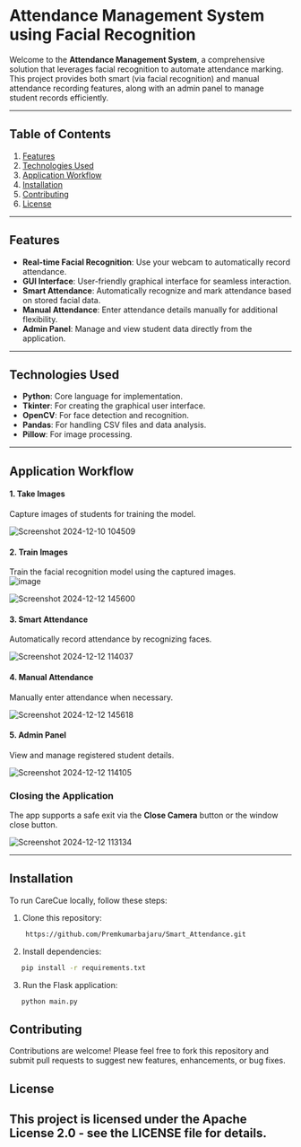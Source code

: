 
# Attendance Management System using Facial Recognition

Welcome to the **Attendance Management System**, a comprehensive solution that leverages facial recognition to automate attendance marking. This project provides both smart (via facial recognition) and manual attendance recording features, along with an admin panel to manage student records efficiently.

---

## Table of Contents
1. [Features](#features)  
2. [Technologies Used](#technologies-used)
3. [Application Workflow](#application-workflow) 
4. [Installation](#installation)  
5. [Contributing](#Contributing)  
6. [License](#license)  

---

## Features
- **Real-time Facial Recognition**: Use your webcam to automatically record attendance.  
- **GUI Interface**: User-friendly graphical interface for seamless interaction.  
- **Smart Attendance**: Automatically recognize and mark attendance based on stored facial data.  
- **Manual Attendance**: Enter attendance details manually for additional flexibility.  
- **Admin Panel**: Manage and view student data directly from the application.  

---

## Technologies Used
- **Python**: Core language for implementation.  
- **Tkinter**: For creating the graphical user interface.  
- **OpenCV**: For face detection and recognition.  
- **Pandas**: For handling CSV files and data analysis.  
- **Pillow**: For image processing.  

---
## Application Workflow

#### 1. Take Images  
Capture images of students for training the model.  


![Screenshot 2024-12-10 104509](https://github.com/user-attachments/assets/2dda9520-1d99-4fa8-9df2-21984e2978a5)

#### 2. Train Images  
Train the facial recognition model using the captured images.  
![image](https://github.com/user-attachments/assets/57e0e96a-0664-47be-9f69-2f3acf9c5728)


![Screenshot 2024-12-12 145600](https://github.com/user-attachments/assets/385a4e3d-a736-4050-9271-8e484de5ae8f)

#### 3. Smart Attendance  
Automatically record attendance by recognizing faces. 


![Screenshot 2024-12-12 114037](https://github.com/user-attachments/assets/2ad801e2-f75e-4a24-a6c0-d6254681544f)

#### 4. Manual Attendance  
Manually enter attendance when necessary.  


![Screenshot 2024-12-12 145618](https://github.com/user-attachments/assets/a29c0b6d-3f71-4b44-8737-730cc988cdf9)

#### 5. Admin Panel  
View and manage registered student details.


![Screenshot 2024-12-12 114105](https://github.com/user-attachments/assets/e6f5b4f9-2632-4c7f-bf50-1a962ad95aae)

### Closing the Application
The app supports a safe exit via the **Close Camera** button or the window close button.


![Screenshot 2024-12-12 113134](https://github.com/user-attachments/assets/e997b5b6-fba5-4560-993d-c041d4c9636f)

---


## Installation

To run CareCue locally, follow these steps:

1. Clone this repository:
```bash
    https://github.com/Premkumarbajaru/Smart_Attendance.git
```
2. Install dependencies:
```bash
   pip install -r requirements.txt
```
3. Run the Flask application:
```bash
   python main.py
```

## Contributing

Contributions are welcome! Please feel free to fork this repository and submit pull requests to suggest new features, enhancements, or bug fixes.

## License

This project is licensed under the Apache License 2.0 - see the LICENSE file for details.
---
